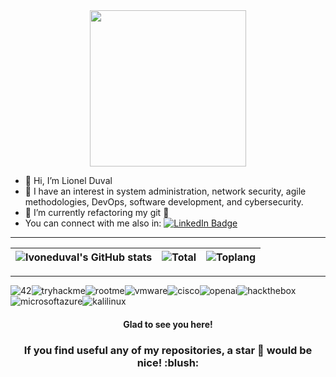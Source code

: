 <!--
**lvoneduval/lvoneduval** is a ✨ _special_ ✨ repository because its `README.md` (this file) appears on your GitHub profile.

Here are some ideas to get you started:

- 🔭 I’m currently working on ...
- 🌱 I’m currently learning ...
- 👯 I’m looking to collaborate on ...
- 🤔 I’m looking for help with ...
- 💬 Ask me about ...
- 📫 How to reach me: ...
- 😄 Pronouns: ...
- ⚡ Fun fact: ...
-->

<div id="header" align="center">
  <img src="https://media.giphy.com/media/lRLzrbhmh5pFf4jOga/giphy.gif" width="250"/>
</div>

- 👋 Hi, I’m Lionel Duval
- 👀 I have an interest in system administration, network security, agile methodologies, DevOps, software development, and cybersecurity.
- 🚧 I’m currently refactoring my git 🚧
- You can connect with me also in:
<a href="https://www.linkedin.com/in/lionel-duval-703958139/"><img src="https://img.shields.io/badge/LinkedIn-blue?logo=linkedin&logoColor=white" alt="LinkedIn Badge"/></a>


***
| ![lvoneduval's GitHub stats](https://github-readme-stats.vercel.app/api?username=lvoneduval&hide=stars,prs,issues,contribs&show_icons=true&theme=merko) |![Total](https://github-readme-streak-stats.herokuapp.com/?user=lvoneduval&theme=blueberry)| ![Toplang](https://github.com/anuraghazra/github-readme-stats) |
|:-:|:-:|:-:|
---
 ![42](https://img.shields.io/badge/-white?style=for-the-badge&logo=42&logoColor=black)![tryhackme](https://img.shields.io/badge/-white?style=for-the-badge&logo=tryhackme&logoColor=black)![rootme](https://img.shields.io/badge/-white?style=for-the-badge&logo=rootme&logoColor=black)![vmware](https://img.shields.io/badge/-white?style=for-the-badge&logo=vmware&logoColor=black)![cisco](https://img.shields.io/badge/-white?style=for-the-badge&logo=cisco&logoColor=black)![openai](https://img.shields.io/badge/-white?style=for-the-badge&logo=openai&logoColor=black)![hackthebox](https://img.shields.io/badge/-white?style=for-the-badge&logo=hackthebox&logoColor=black)![microsoftazure](https://img.shields.io/badge/-white?style=for-the-badge&logo=microsoftazure&logoColor=black)![kalilinux](https://img.shields.io/badge/-white?style=for-the-badge&logo=kalilinux&logoColor=black) 

<h4 align="center"> Glad to see you here! </h4>
<!--
<div align="center">
  <img alt="lvoneduval's visitors" src="https://komarev.com/ghpvc/?username=lvoneduval&color=red&style=flat&label=visitors" />
</div>
-->
<h3 align="center"> If you find useful any of my repositories, a star 🌟 would be nice! :blush: </h3>
